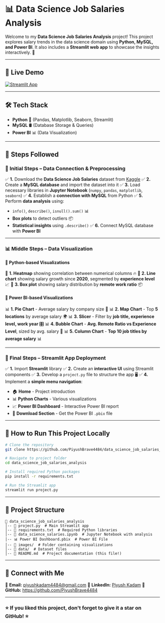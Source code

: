 # 📊 Data Science Job Salaries Analysis

Welcome to my **Data Science Job Salaries Analysis** project! This project explores salary trends in the data science domain using **Python, MySQL, and Power BI**. It also includes a **Streamlit web app** to showcase the insights interactively. 🚀

---
## 🔗 Live Demo

[![Streamlit App](https://img.shields.io/badge/Live%20Demo-Streamlit-blue)](https://datasciencejobsalariesanalysis-fyxptxm8gnktwajw6x2yvq.streamlit.app/)

---

## 🛠 Tech Stack
- **Python** 🐍 (Pandas, Matplotlib, Seaborn, Streamlit)
- **MySQL** 🛢️ (Database Storage & Queries)
- **Power BI** 📊 (Data Visualization)

---

## 📂 Steps Followed

### 🏁 **Initial Steps – Data Connection & Preprocessing**
✅ **1.** Download the **Data Science Job Salaries** dataset from [Kaggle](https://www.kaggle.com/datasets/)
✅ **2.** Create a **MySQL database** and import the dataset into it
✅ **3.** Load necessary libraries in **Jupyter Notebook** (`numpy`, `pandas`, `matplotlib`, `seaborn`)
✅ **4.** Establish a **connection with MySQL** from Python
✅ **5.** Perform **data analysis** using:
   - `info()`, `describe()`, `isnull().sum()` 📊
   - **Box plots** to detect outliers 📦
   - **Statistical insights** using `.describe()`
✅ **6.** Connect MySQL database with **Power BI**

---
### 📊 **Middle Steps – Data Visualization**

#### 🔹 **Python-based Visualizations**
📌 **1. Heatmap** showing correlation between numerical columns 🔥
📌 **2. Line chart** showing salary growth since **2020**, segmented by **experience level** 📈
📌 **3. Box plot** showing salary distribution by **remote work ratio** 📦

#### 🔹 **Power BI-based Visualizations**
📊 **1. Pie Chart** - Average salary by company size 🍕
📊 **2. Map Chart** - Top **5 locations** by average salary 🌍
📊 **3. Slicer** - Filter by **job title, experience level, work year** 🎛️
📊 **4. Bubble Chart** - **Avg. Remote Ratio vs Experience Level**, sized by avg. salary 🎈
📊 **5. Column Chart** - **Top 10 job titles by average salary** 📊

---
### 🎨 **Final Steps – Streamlit App Deployment**
✅ **1.** Import **Streamlit** library
✅ **2.** Create an **interactive UI** using Streamlit components
✅ **3.** Develop a `project.py` file to structure the app 🖥️
✅ **4.** Implement a **simple menu navigation**:
   - 🏠 **Home** - Project introduction
   - 📊 **Python Charts** - Various visualizations
   - 📈 **Power BI Dashboard** - Interactive Power BI report
   - 📂 **Download Section** - Get the Power BI `.pbix` file

---
## 🚀 How to Run This Project Locally

```bash
# Clone the repository
git clone https://github.com/PiyushBrave4484/data_science_job_salaries_analysis.git

# Navigate to project folder
cd data_science_job_salaries_analysis

# Install required Python packages
pip install -r requirements.txt

# Run the Streamlit app
streamlit run project.py
```

---
## 📜 **Project Structure**
```
📁 data_science_job_salaries_analysis
│-- 📄 project.py  # Main Streamlit app
│-- 📄 requirements.txt  # Required Python libraries
│-- 📄 data_science_salaries.ipynb  # Jupyter Notebook with analysis
│-- 📊 Power BI Dashboard.pbix  # Power BI File
│-- 📂 images/  # Folder containing visualizations
│-- 📂 data/  # Dataset files
│-- 📄 README.md  # Project documentation (this file!)
```

---
## 📢 **Connect with Me**
📧 **Email:** piyushkadam4484@gmail.com
🔗 **LinkedIn:** [Piyush Kadam](https://www.linkedin.com/in/piyushkadam4/)
🐙 **GitHub:** https://github.com/PiyushBrave4484

---

### ⭐ **If you liked this project, don't forget to give it a star on GitHub!** ⭐


